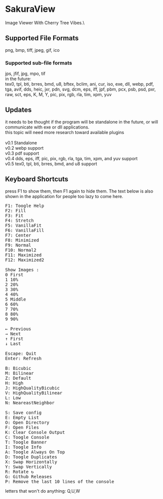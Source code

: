 ﻿# SakuraView
Image Viewer With Cherry Tree Vibes.\

## Supported File Formats
png, bmp, tiff, jpeg, gif, ico
### Supported sub-file formats
jps, jfif, jpg, mpo, tif
\
in the future:\
tex0, tpl, bti, brres, bmd, u8, bftex, bclim, ani, cur, iso,
exe, dll, webp, pdf, tga, avif, dds, heic, jxr, pdn, svg,
dcm, eps, iff, jpf, pbm, pcx, psb, psd, pxr, raw, sct, eps, K, M, Y,
pic, pix, rgb, rla, tim, xpm, yuv

## Updates
it needs to be thought if the program will be standalone in the future, or will communicate with exe or dll applications.\
this topic will need more research toward available plugins\
\
v0.1 Standalone\
v0.2 webp support\
v0.3 pdf support\
v0.4 dds, eps, iff, pic, pix, rgb, rla, tga, tim, xpm, and yuv support\
v0.5 tex0, tpl, bti, brres, bmd, and u8 support

## Keyboard Shortcuts
press F1 to show them, then F1 again to hide them. The text below is also shown in the application for people too lazy to come here.
<pre>
F1: Toogle Help
F2: Fill
F3: Fit
F4: Stretch
F5: VanillaFit
F6: VanillaFill
F7: Center
F8: Minimized
F9: Normal
F10: Normal2
F11: Maximized
F12: Maximized2

Show Images :
0 First
1 10%
2 20%
3 30%
4 40%
5 Middle
6 60%
7 70%
8 80%
9 90%

← Previous
→ Next
↑ First
↓ Last

Escape: Quit
Enter: Refresh

B: Bicubic
M: Bilinear
Z: Default
H: High
J: HighQualityBicubic
V: HighQualityBilinear
L: Low
N: NeareastNeighbor

S: Save config
E: Empty List
O: Open Directory
F: Open Files
K: Clear Console Output
C: Toogle Console
T: Toogle Banner
I: Toogle Info
A: Toogle Always On Top
D: Toogle Duplicates
X: Swap Horizontally
Y: Swap Vertically
R: Rotate ↻
G: Github Releases
P: Remove the last 10 lines of the console
</pre>
letters that won't do anything: Q,U,W

